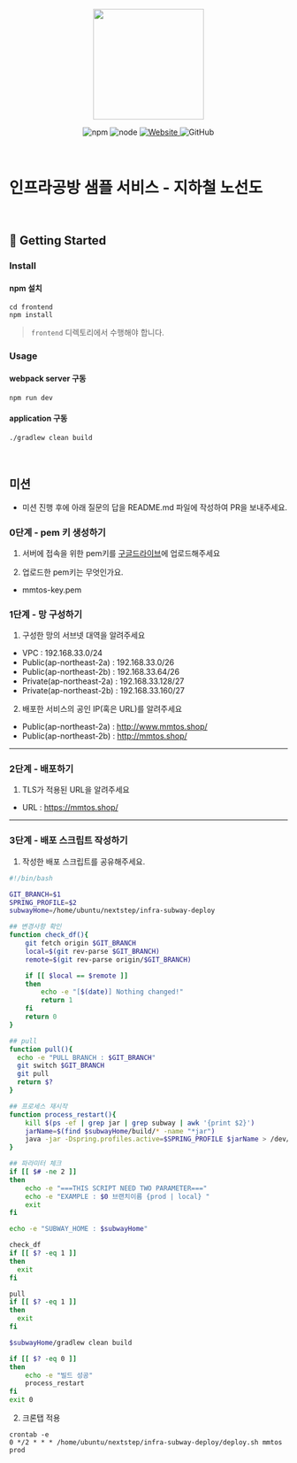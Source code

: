 <p align="center">
    <img width="200px;" src="https://raw.githubusercontent.com/woowacourse/atdd-subway-admin-frontend/master/images/main_logo.png"/>
</p>
<p align="center">
  <img alt="npm" src="https://img.shields.io/badge/npm-%3E%3D%205.5.0-blue">
  <img alt="node" src="https://img.shields.io/badge/node-%3E%3D%209.3.0-blue">
  <a href="https://edu.nextstep.camp/c/R89PYi5H" alt="nextstep atdd">
    <img alt="Website" src="https://img.shields.io/website?url=https%3A%2F%2Fedu.nextstep.camp%2Fc%2FR89PYi5H">
  </a>
  <img alt="GitHub" src="https://img.shields.io/github/license/next-step/atdd-subway-service">
</p>

<br>

# 인프라공방 샘플 서비스 - 지하철 노선도

<br>

## 🚀 Getting Started

### Install
#### npm 설치
```
cd frontend
npm install
```
> `frontend` 디렉토리에서 수행해야 합니다.

### Usage
#### webpack server 구동
```
npm run dev
```
#### application 구동
```
./gradlew clean build
```
<br>

## 미션

* 미션 진행 후에 아래 질문의 답을 README.md 파일에 작성하여 PR을 보내주세요.

### 0단계 - pem 키 생성하기

1. 서버에 접속을 위한 pem키를 [구글드라이브](https://drive.google.com/drive/folders/1dZiCUwNeH1LMglp8dyTqqsL1b2yBnzd1?usp=sharing)에 업로드해주세요

2. 업로드한 pem키는 무엇인가요.
  - mmtos-key.pem

### 1단계 - 망 구성하기
1. 구성한 망의 서브넷 대역을 알려주세요
- VPC : 192.168.33.0/24
- Public(ap-northeast-2a) : 192.168.33.0/26
- Public(ap-northeast-2b) : 192.168.33.64/26
- Private(ap-northeast-2a) : 192.168.33.128/27
- Private(ap-northeast-2b) : 192.168.33.160/27 

2. 배포한 서비스의 공인 IP(혹은 URL)를 알려주세요
- Public(ap-northeast-2a) : http://www.mmtos.shop/
- Public(ap-northeast-2b) : http://mmtos.shop/

---

### 2단계 - 배포하기
1. TLS가 적용된 URL을 알려주세요

- URL : https://mmtos.shop/

---

### 3단계 - 배포 스크립트 작성하기

1. 작성한 배포 스크립트를 공유해주세요.

```bash
#!/bin/bash

GIT_BRANCH=$1
SPRING_PROFILE=$2
subwayHome=/home/ubuntu/nextstep/infra-subway-deploy

## 변경사항 확인
function check_df(){
    git fetch origin $GIT_BRANCH
    local=$(git rev-parse $GIT_BRANCH)
    remote=$(git rev-parse origin/$GIT_BRANCH)

    if [[ $local == $remote ]]
    then
        echo -e "[$(date)] Nothing changed!"
        return 1
    fi
    return 0
}

## pull
function pull(){
  echo -e "PULL BRANCH : $GIT_BRANCH"
  git switch $GIT_BRANCH
  git pull
  return $?
}

## 프로세스 재시작
function process_restart(){
    kill $(ps -ef | grep jar | grep subway | awk '{print $2}')
    jarName=$(find $subwayHome/build/* -name "*jar")
    java -jar -Dspring.profiles.active=$SPRING_PROFILE $jarName > /dev/null &
}

## 파라미터 체크
if [[ $# -ne 2 ]]
then
    echo -e "===THIS SCRIPT NEED TWO PARAMETER==="
    echo -e "EXAMPLE : $0 브랜치이름 {prod | local} "
    exit
fi

echo -e "SUBWAY_HOME : $subwayHome"

check_df
if [[ $? -eq 1 ]]
then
  exit
fi 

pull
if [[ $? -eq 1 ]]
then
  exit
fi 

$subwayHome/gradlew clean build

if [[ $? -eq 0 ]]
then
    echo -e "빌드 성공"
    process_restart
fi
exit 0
```

2. 크론탭 적용
```console
crontab -e 
0 */2 * * * /home/ubuntu/nextstep/infra-subway-deploy/deploy.sh mmtos prod 
```
